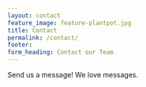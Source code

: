 ```yaml
---
layout: contact
feature_image: feature-plantpot.jpg
title: Contact
permalink: /contact/
footer:
form_heading: Contact our Team
---
```


Send us a message! We love messages.

